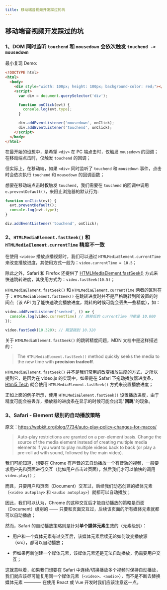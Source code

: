 ```yaml
---
title: 移动端音视频开发踩过的坑
---
```


## 移动端音视频开发踩过的坑

### 1、DOM 同时监听 `touchend` 和 `mousedown` 会依次触发 `touchend -> mousedown`

最小复现 Demo:

```html
<!DOCTYPE html>
<html>
  <body>
    <div style="width: 100px; height: 100px; background-color: red;"></div>
    <script>
      var div = document.querySelector('div');

      function onClick(evt) {
        console.log(evt.type);
      }

      div.addEventListener('mousedown', onClick);
      div.addEventListener('touchend', onClick);
    </script>
  </body>
</html>
```

在最开始的设想中，是希望 `<div>` 在 PC 端点击时，仅触发 `mousedown` 的回调；在移动端点击时，仅触发 `touchend` 的回调；

但实际上，在移动端，如果 `<div>` 同时监听了 `touchend` 和 `mousedown` 事件，点击时会依次执行 `touchend` 和 `mousedown` 的回调函数；

想要在移动端点击时**仅**触发 `touchend`，我们需要在 `touchend` 的回调中调用 `e.preventDefault()`，来阻止浏览器的默认行为:

```js
function onClick(evt) {
  evt.preventDefault();
  console.log(evt.type);
}

div.addEventListener('touchend', onClick);
```


### 2、`HTMLMediaElement.fastSeek()` 和 `HTMLMediaElement.currentTime` 精度不一致

在使用 `<video>` 播放点播视频时，我们可以通过 `HTMLMediaElement.currentTime` 来改变播放进度，其使用方式一般为：`video.currentTime = 10.5`；

除此之外，Safari 和 Firefox 还提供了 [HTMLMediaElement.fastSeek()](https://developer.mozilla.org/en-US/docs/Web/API/HTMLMediaElement/fastSeek) 方式来快速跳转进度，其使用方式为：`video.fastSeek(10.5)`；

`HTMLMediaElement.fastSeek()` 和 `HTMLMediaElement.currentTime` 两者的区别在于：`HTMLMediaElement.fastSeek()` 在跳转进度时并不是严格跳转到所设置的时间点（该 API 为了能快速改变播放进度，跳转的时候可能会丢失一些精度），如：

```js
video.addEventListener('seeked', () => {
  console.log(video.currentTime) // 跳转后的 currentTime 可能是 10.000
});

video.fastSeek(10.320); // 期望跳到 10.320
```

关于 `HTMLMediaElement.fastSeek()` 的跳转精度问题，MDN 文档中是这样描述的：

> The `HTMLMediaElement.fastSeek()` method quickly seeks the media to the new time with **precision tradeoff**.

`HTMLMediaElement.fastSeek()` 并不是我们常用的改变播放进度的方式，之所以提到它，是因为在 video.js 的实现中，如果是在 Safari 下拖动播放器进度条，[Html5 Tech](https://github.com/videojs/video.js/blob/v8.16.1/src/js/tech/html5.js#L561) 就会使用 `HTMLMediaElement.fastSeek()` 方式来设置播放进度；

正如上面的例子所示，使用 `HTMLMediaElement.fastSeek()` 设置播放进度，由于精度可能会被丢弃，播放器的进度条在显示的时候可能会出现"**回跳**"的现象。


### 3、Safari - Element 级别的自动播放策略

原文：<https://webkit.org/blog/7734/auto-play-policy-changes-for-macos/>

> Auto-play restrictions are granted on a per-element basis. Change the source of the media element instead of creating multiple media elements if you want to play multiple videos back to back (or play a pre-roll ad with sound, followed by the main video).

我们可能知道，想要在 Chrome 有声音的去自动播放一个有音轨的视频，一般要求用户先和页面进行交互（比如用户点击过页面），然后我们才可以愉快的调用 `video.play()`；

而且，只要用户和页面（Document）交互过，后续我们动态创建的媒体元素（`<video autoplay>` 和 `<audio autoplay>`）就都可以自动播放；

因此，我们可以认为，Chrome 的这种交互后才能自动播放的策略是页面（Document）级别的 —— 只要和页面交互过，后续该页面的所有媒体元素就都可以自动播放；

然而，Safari 的自动播放策略则是针对**单个媒体元素**生效的（元素级别）：

- 用户和一个媒体元素有过交互后，该媒体元素后续无论如何改变播放源（src），都可以自动播放；

- 但如果再新创建一个媒体元素，该媒体元素还是无法自动播放，仍需要用户交互；

这就意味着，如果我们想要在 Safari 中连续/切换播放多个视频时保持自动播放，我们就应该尽可能复用同一个媒体元素（`<video>`、`<audio>`），而不是不断去替换媒体元素 ———— 在使用 React 或 Vue 开发时我们应该注意这一点。
